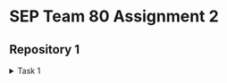 # SEP Team 80 Assignment 2

## Repository 1

<details>
<summary>Task 1</summary>

<!-- MARKDOWN-AUTO-DOCS:START (CODE:src=./files/page1.md) -->
<!-- The below code snippet is automatically added from ./files/page1.md -->
```md
This is the contents of this file


## Does any form of titling work
- or how about lists
    - like this?

[I'm an inline-style link](https://www.google.com)
```
<!-- MARKDOWN-AUTO-DOCS:END -->
</details>
